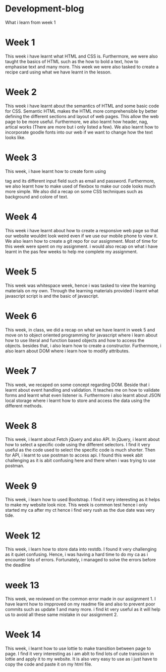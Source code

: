 # Development-blog
What i learn from week 1


# Week 1
This week i have learnt what HTML and CSS is. Furthermore, we were also taught the basics of HTML such as the how to bold a text, how to emphasise text and many more. This week we were also tasked to create a recipe card using what we have learnt in the lesson.

# Week 2
This week i have learnt about the semantics of HTML and some basic code for CSS. Semantic HTML makes the HTML more comprehensible by better defining the different sections and layout of web pages. This allow the web page to be more useful. Furthermore, we also learnt how header, nag, artical works (There are more but i only listed a few). We also learnt how to incorporate goodle fonts into our web if we want to change how the text looks like.

# Week 3
This week, i have learnt how to create form using <form> tag and its different input field such as email and password. Furthermore, we also learnt how to make used of flexbox to make our code looks much more simple. We also did a recap on some CSS techniques such as background and colore of text.

# Week 4
This week i have learnt about how to create a responsive web page so that our website wouldnt look weird even if we use our mobile phone to view it. We also learn how to create a git repo for our assignment. Most of time for this week were spent on my assignment. i would also recap on what i have learnt in the pas few weeks to help me complete my assignment.

# Week 5
This week was whitespace week, hence i was tasked to view the learning materials on my own. Through the learning materials provided i learnt what javascript script is and the basic of javascript.

# Week 6
This week, in class, we did a recap on what we have learnt in week 5 and move on to object oriented programming for javascript where i learn about how to use literal and function based objects and how to access the objects. besides that, i also learn how to create a constructor. Furthermore, i also learn about DOM where i learn how to modify attributes.

# Week 7
This week, we recaped on some concept regarding DOM. Beside that i learnt about event handling and validation. It teaches me on how to validate forms and learnt what even listener is. Furthermore i also learnt about JSON local storage where i learnt how to store and access the data using the different methods. 

# Week 8
This week, i learnt about Fetch jQuery and also API. In jQuery, i learnt about how  to select a specific code using the different selectors. I find it very useful as the code used to select the specific code is much shorter. Then for API, i learnt to use postman to access api. I found this week abit challenging as it is abit confusing here and there when i was trying to use postman.

# Week 9
This week, i learn how to used Bootstrap. I find it very interesting as it helps to make my website look nice. This week is common test hence i only started my ca after my ct hence i find very rush as the due date was very tide.

# Week 12
This week, i learn how to store data into restdb. I found it very challenging as it quiet confusing. Hence, i was having a hard time to do my ca as i encounter lots of errors. Fortunately, i managed to solve the errors before the deadline

# week 13
This week, we reviewed on the  common error made in our assignment 1. I have learnt how to impproved on my readme file and also to prevent poor commits such as update 1 and many more. i find kt very useful as it will help us to avoid all these same mistake in our assignment 2.

# Week 14
This week, i learnt how to use lottie to make transition between page to page. I find it very interesting as i am ablt to find lots of cute transision in lottie and apply it to my website. It is also very easy to use as i just have to copy the code and paste it on my html file.

